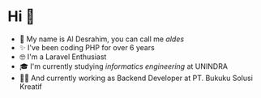 # Hi 👋

- 🤙 My name is Al Desrahim, you can call me _aldes_
- ✨ I've been coding PHP for over 6 years
- 🤓 I'm a Laravel Enthusiast
- 🎓 I'm currently studying _informatics engineering_ at UNINDRA
- 🧑‍💻 And currently working as Backend Developer at PT. Bukuku Solusi Kreatif

